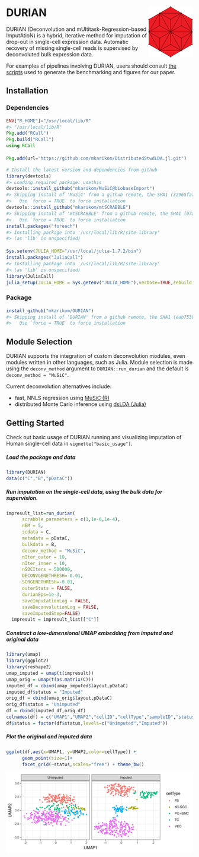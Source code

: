 
<!-- README.md is generated from README.Rmd. Please edit that file -->

# DURIAN <img src="man/figures/logo.svg" align="right" alt="" width="120" />

DURIAN (Deconvolution and mUltitask-Regression-based ImputAtioN) is a
hybrid, iterative method for imputation of drop-out in single-cell
expression data. Automatic recovery of missing single-cell reads is
supervised by deconvoluted bulk expression data.

For examples of pipelines involving DURIAN, users should consult [the
scripts](https://github.com/mkarikom/DURIAN_paper) used to generate the
benchmarking and figures for our paper.

## Installation

### Dependencies

``` julia
ENV["R_HOME"]="/usr/local/lib/R"
#> "/usr/local/lib/R"
Pkg.add("RCall")
Pkg.build("RCall")
using RCall

Pkg.add(url="https://github.com/mkarikom/DistributedStwdLDA.jl.git")
```

``` r
# Install the latest version and dependencies from github
library(devtools)
#> Loading required package: usethis
devtools::install_github("mkarikom/MuSiC@biobaseImport")
#> Skipping install of 'MuSiC' from a github remote, the SHA1 (32965fa7) has not changed since last install.
#>   Use `force = TRUE` to force installation
devtools::install_github("mkarikom/mtSCRABBLE")
#> Skipping install of 'mtSCRABBLE' from a github remote, the SHA1 (07a86c84) has not changed since last install.
#>   Use `force = TRUE` to force installation
install.packages("foreach")
#> Installing package into '/usr/local/lib/R/site-library'
#> (as 'lib' is unspecified)

Sys.setenv(JULIA_HOME="/usr/local/julia-1.7.2/bin")
install.packages("JuliaCall")
#> Installing package into '/usr/local/lib/R/site-library'
#> (as 'lib' is unspecified)
library(JuliaCall)
julia_setup(JULIA_HOME = Sys.getenv("JULIA_HOME"),verbose=TRUE,rebuild = TRUE,install=FALSE)
```

### Package

``` r
install_github("mkarikom/DURIAN")
#> Skipping install of 'DURIAN' from a github remote, the SHA1 (eab75305) has not changed since last install.
#>   Use `force = TRUE` to force installation
```

## Module Selection

<div>

DURIAN supports the integration of custom deconvolution modules, even
modules written in other languages, such as Julia. Module selection is
made using the `deconv_method` argument to `DURIAN::run_durian` and the
default is `deconv_method = "MuSiC"`.

Current deconvolution alternatives include:

-   fast, NNLS regression using [MuSiC
    (R)](https://github.com/xuranw/MuSiC)
-   distributed Monte Carlo inference using [dsLDA
    (Julia)](https://github.com/mkarikom/DistributedStwdLDA.jl)

</div>

## Getting Started

<div>

Check out basic usage of DURIAN running and visualizing imputation of
Human single-cell data in `vignette("basic_usage")`.

</div>

##### Load the package and data

``` r
library(DURIAN)
data(c("C","B","pDataC"))
```

<!-- ##### Preprocess the data -->
<!-- ```{r, cache=TRUE} -->
<!-- library(Seurat) -->
<!-- seur = CreateSeuratObject(counts=C) -->
<!-- seur = NormalizeData(seur) -->
<!-- genes = VariableFeatures(FindVariableFeatures(seur, selection.method = "vst", nfeatures = 1500)) -->
<!-- comgenes = intersect(genes,rownames(B)) -->
<!-- C = subsetsc(scremoutlier(C),geneids=comgenes,return_obj=TRUE,nsd=3) -->
<!-- pDataC = pDataC[colnames(C),] -->
<!-- ``` -->

##### Run imputation on the single-cell data, using the bulk data for supervision.

``` r
impresult_list=run_durian(
      scrabble_parameters = c(1,1e-6,1e-4),
      nEM = 5,
      scdata = C,
      metadata = pDataC,
      bulkdata = B,
      deconv_method = "MuSiC",
      nIter_outer = 10,
      nIter_inner = 10,
      nSDCIters = 500000,
      DECONVGENETHRESH=-0.01,
      SCRGENETHRESH=-0.01,
      outerStats = FALSE,
      durianEps=1e-3,
      saveImputationLog = FALSE,
      saveDeconvolutionLog = FALSE,
      saveImputedStep=FALSE)
  impresult = impresult_list[["C"]]
```

##### Construct a low-dimensional UMAP embedding from imputed and original data

``` r
library(umap)
library(ggplot2)
library(reshape2)
umap_imputed = umap(t(impresult))
umap_orig = umap(t(as.matrix(C)))
imputed_df = cbind(umap_imputed$layout,pDataC)
imputed_df$status = "Imputed"
orig_df = cbind(umap_orig$layout,pDataC)
orig_df$status = "Unimputed"
df = rbind(imputed_df,orig_df)
colnames(df) = c("UMAP1","UMAP2","cellID","cellType","sampleID","status")
df$status = factor(df$status,levels=c("Unimputed","Imputed"))
```

##### Plot the original and imputed data

``` r
ggplot(df,aes(x=UMAP1, y=UMAP2,color=cellType)) + 
      geom_point(size=1)+
      facet_grid(~status,scales="free") + theme_bw()
```

![](man/figures/unnamed-chunk-7-1.svg)<!-- -->
